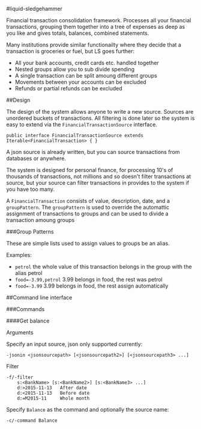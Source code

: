 #liquid-sledgehammer

Financial transaction consolidation framework. Processes all your financial transactions, grouping them together into a tree of expenses as deep as you like and gives totals, balances, combined statements.

Many institutions provide similar functionailty where they decide that a transaction is groceries or fuel, but LS goes further:

- All your bank accounts, credit cards etc. handled together
- Nested groups allow you to sub divide spending
- A single transaction can be split amoung different groups
- Movements between your accounts can be excluded
- Refunds or partial refunds can be excluded

##Design

The design of the system allows anyone to write a new source. Sources are unordered buckets of transactions. All filtering is done later so the system is easy to extend via the `FinancialTransactionSource` interface.

``
public interface FinancialTransactionSource extends
		Iterable<FinancialTransaction> {
}
``

A json source is already written, but you can source transactions from databases or anywhere.

The system is designed for personal finance, for processing 10's of thousands of transactions, not millions and so doesn't filter transactions at source, but your source can filter transactions in provides to the system if you have too many.


A `FinancialTransaction` consists of value, description, date, and a `groupPattern`. The `groupPattern` is used to override the automattic assignment of transactions to groups and can be used to divide a transaction amoung groups

###Group Patterns

These are simple lists used to assign values to groups be an alias.

Examples:

- `petrol` the whole value of this transaction belongs in the group with the alias petrol
- `food=-3.99,petrol` 3.99 belongs in food, the rest was petrol
- `food=-3.99` 3.99 belongs in food, the rest assign automatically

##Command line interface

###Commands

####Get balance

Arguments

Specify an input source, json only supported currently:

    -jsonin <jsonsourcepath> [<jsonsourcepath2>] [<jsonsourcepath3> ...]

Filter

    -f/-filter
        s:<BankName> [s:<BankName2>] [s:<BankName3> ...]
        d:>2015-11-13	After date
        d:<2015-11-13	Before date
        d:=M2015-11  	Whole month

Specify `Balance` as the command and optionally the source name:

    -c/-command Balance
